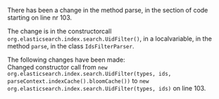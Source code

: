 There has been a change in the method parse, in the section of code starting on line nr 103.
  
The change is in the constructorcall ```org.elasticsearch.index.search.UidFilter()```, in a localvariable, in the method ```parse```, in the class ```IdsFilterParser```.
  
The following changes have been made:  
Changed constructor call from ```new org.elasticsearch.index.search.UidFilter(types, ids, parseContext.indexCache().bloomCache())``` to ```new org.elasticsearch.index.search.UidFilter(types, ids)``` on line 103.  
